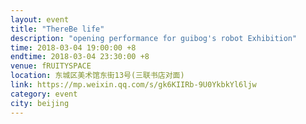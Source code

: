 ```yaml
---
layout: event
title: "ThereBe life"
description: "opening performance for guibog's robot Exhibition"
time: 2018-03-04 19:00:00 +8
endtime: 2018-03-04 23:30:00 +8
venue: fRUITYSPACE
location: 东城区美术馆东街13号(三联书店对面)
link: https://mp.weixin.qq.com/s/gk6KIIRb-9U0YkbkYl6ljw
category: event
city: beijing
---
```

